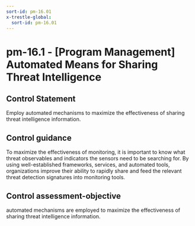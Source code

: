 ```yaml
---
sort-id: pm-16.01
x-trestle-global:
  sort-id: pm-16.01
---
```


# pm-16.1 - \[Program Management\] Automated Means for Sharing Threat Intelligence

## Control Statement

Employ automated mechanisms to maximize the effectiveness of sharing threat intelligence information.

## Control guidance

To maximize the effectiveness of monitoring, it is important to know what threat observables and indicators the sensors need to be searching for. By using well-established frameworks, services, and automated tools, organizations improve their ability to rapidly share and feed the relevant threat detection signatures into monitoring tools.

## Control assessment-objective

automated mechanisms are employed to maximize the effectiveness of sharing threat intelligence information.
